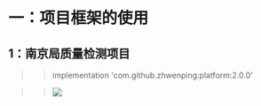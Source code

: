 一：项目框架的使用
   ====
   1：南京局质量检测项目
   -------   
>>implementation 'com.github.zhwenping:platform:2.0.0'
   
   
   
   
   
   
   
   
   
   
   
   
   
   
   
   
   
   
  >>[![](https://jitpack.io/v/zhwenping/platform.svg)](https://jitpack.io/#zhwenping/platform) 
 

